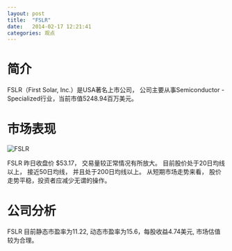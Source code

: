 ```yaml
---
layout: post
title:  "FSLR"
date:   2014-02-17 12:21:41
categories: 观点
---
```


# 简介
FSLR（First Solar, Inc.）是USA著名上市公司，
公司主要从事Semiconductor - Specialized行业，当前市值5248.94百万美元。

# 市场表现

![FSLR](http://finviz.com/chart.ashx?t=FSLR&ty=c&ta=1&p=d&s=l)

FSLR 昨日收盘价 $53.17，
交易量较正常情况有所放大。
目前股价处于20日均线以上，
接近50日均线，
并且处于200日均线以上。
从短期市场走势来看，
股价走势平稳，投资者应减少无谓的操作。

# 公司分析
FSLR 目前静态市盈率为11.22, 动态市盈率为15.6，每股收益4.74美元,
市场估值较为合理。
